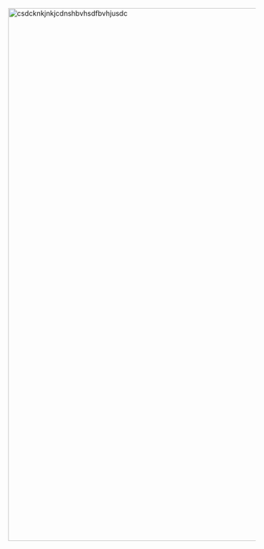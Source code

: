 <img width="506" height="1084" alt="csdcknkjnkjcdnshbvhsdfbvhjusdc" src="https://github.com/user-attachments/assets/0138ae8b-272d-4dc1-bb61-ea0323f459b8" />
